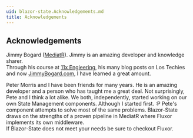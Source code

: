 ```yaml
---
uid: blazor-state.Acknowledgements.md
title: Acknowledgements
---
```


## Acknowledgements

Jimmy Bogard ([MediatR](https://github.com/jbogard/MediatR)).
Jimmy is an amazing developer and knowledge sharer.  
Through his course at [11x Engieering](https://11xengineering.com/),
his many blog posts on Los Techies and now [JimmyBogard.com](https://jimmybogard.com/),
I have learned a great amount.

Peter Morris and I have been friends for many years.
He is an amazing developer and a person who has taught me a great deal.
Not surprisingly, Pete and I think a lot alike.
We both, independently, started working on our own State Management
components. Although I started first. :P
Pete's component attempts to solve most of the same problems.
Blazor-State draws on the strengths of a proven pipeline in MediatR where Fluxor
implements its own middleware.  
If Blazor-State does not meet your needs be sure to checkout Fluxor.
